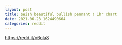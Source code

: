 ```yaml
--- 
layout: post 
title: $Wish beautiful bullish pennant ! 1hr chart 
date: 2021-06-23 1624490664 
categories: reddit 
--- 
```

https://redd.it/o6ola8